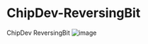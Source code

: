 # ChipDev-ReversingBit
ChipDev ReversingBit
![image](https://github.com/MYNAMEHOLO/ChipDev-ReversingBit/assets/130657771/5739787e-30fb-4f11-bf08-ad552e820331)
